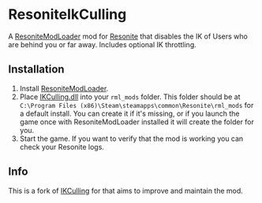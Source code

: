 # ResoniteIkCulling

A [ResoniteModLoader](https://github.com/resonite-modding-group/ResoniteModLoader) mod for [Resonite](https://resonite.com/) that disables the IK of Users who are behind you or far away. Includes optional IK throttling.


## Installation
1. Install [ResoniteModLoader](https://github.com/resonite-modding-group/ResoniteModLoader).
2. Place [IKCulling.dll](https://github.com/Raidriar796/ResoniteIkCulling/releases/latest/download/IKCulling.dll) into your `rml_mods` folder. This folder should be at `C:\Program Files (x86)\Steam\steamapps\common\Resonite\rml_mods` for a default install. You can create it if it's missing, or if you launch the game once with ResoniteModLoader installed it will create the folder for you.
3. Start the game. If you want to verify that the mod is working you can check your Resonite logs.

## Info
This is a fork of [IKCulling](https://github.com/KyuubiYoru/IkCulling/) for that aims to improve and maintain the mod.
